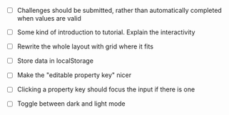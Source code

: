 * [ ] Challenges should be submitted, rather than automatically completed when values are valid

* [ ] Some kind of introduction to tutorial. Explain the interactivity
* [ ] Rewrite the whole layout with grid where it fits
* [ ] Store data in localStorage
* [ ] Make the "editable property key" nicer
* [ ] Clicking a property key should focus the input if there is one
* [ ] Toggle between dark and light mode
